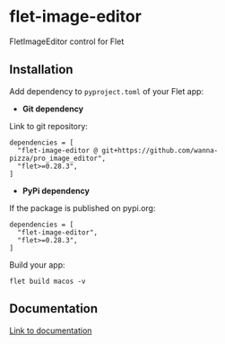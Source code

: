 # flet-image-editor
FletImageEditor control for Flet

## Installation

Add dependency to `pyproject.toml` of your Flet app:

* **Git dependency**

Link to git repository:

```
dependencies = [
  "flet-image-editor @ git+https://github.com/wanna-pizza/pro_image_editor",
  "flet>=0.28.3",
]
```

* **PyPi dependency**  

If the package is published on pypi.org:

```
dependencies = [
  "flet-image-editor",
  "flet>=0.28.3",
]
```

Build your app:
```
flet build macos -v
```

## Documentation

[Link to documentation](https://MyGithubAccount.github.io/flet-image-editor/)
